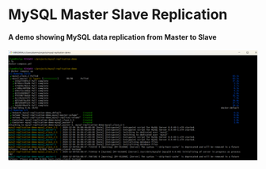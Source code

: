 # MySQL Master Slave Replication
#### A demo showing MySQL data replication from Master to Slave



!["Running MySQL Master and Slave as Docker Containers"](docker-compose-up.png?raw=true)
